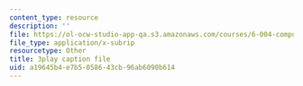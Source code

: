 ```yaml
---
content_type: resource
description: ''
file: https://ol-ocw-studio-app-qa.s3.amazonaws.com/courses/6-004-computation-structures-spring-2017/a19645b4e7b5058643cb96ab6090b614_0h3SCozKaR4.srt
file_type: application/x-subrip
resourcetype: Other
title: 3play caption file
uid: a19645b4-e7b5-0586-43cb-96ab6090b614
---
```

